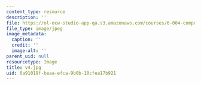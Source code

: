 ```yaml
---
content_type: resource
description: ''
file: https://ol-ocw-studio-app-qa.s3.amazonaws.com/courses/6-004-computation-structures-spring-2017/6a91019fbeaaefca9b0b10cfea17b921_v4.jpg
file_type: image/jpeg
image_metadata:
  caption: ''
  credit: ''
  image-alt: ''
parent_uid: null
resourcetype: Image
title: v4.jpg
uid: 6a91019f-beaa-efca-9b0b-10cfea17b921
---
```

